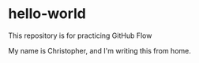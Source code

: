 # hello-world
This repository is for practicing GitHub Flow

My name is Christopher, and I'm writing this from home.
